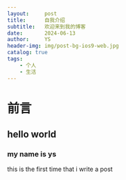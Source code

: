 ```yaml
---
layout:     post
title:      自我介绍
subtitle:   欢迎来到我的博客
date:       2024-06-13
author:     YS
header-img: img/post-bg-ios9-web.jpg
catalog: true
tags:
    - 个人
    - 生活
---
```


# 前言
## hello world
### my name is ys
this is the first time that i write a post
